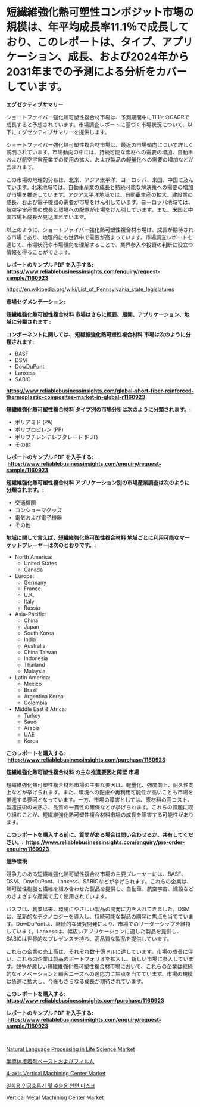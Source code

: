<p><h1>短繊維強化熱可塑性コンポジット市場の規模は、年平均成長率11.1％で成長しており、このレポートは、タイプ、アプリケーション、成長、および2024年から2031年までの予測による分析をカバーしています。</h1></p><p><strong>エグゼクティブサマリー</strong></p>
<p><p>ショートファイバー強化熱可塑性複合材市場は、予測期間中に11.1％のCAGRで成長すると予想されています。市場調査レポートに基づく市場状況について、以下にエグゼクティブサマリーを提供します。</p><p>ショートファイバー強化熱可塑性複合材市場は、最近の市場傾向について詳しく説明されています。市場動向の中には、持続可能な素材への需要の増加、自動車および航空宇宙産業での使用の拡大、および製品の軽量化への需要の増加などが含まれます。</p><p>この市場の地理的分布は、北米、アジア太平洋、ヨーロッパ、米国、中国に及んでいます。北米地域では、自動車産業の成長と持続可能な解決策への需要の増加が市場を推進しています。アジア太平洋地域では、自動車生産の拡大、建設業の成長、および電子機器の需要が市場をけん引しています。ヨーロッパ地域では、航空宇宙産業の成長と環境への配慮が市場をけん引しています。また、米国と中国市場も成長が見込まれています。</p><p>以上のように、ショートファイバー強化熱可塑性複合材市場は、成長が期待される市場であり、地理的にも世界中で需要が高まっています。市場調査レポートを通じて、市場状況や市場傾向を理解することで、業界参入や投資の判断に役立つ情報を得ることができます。</p></p>
<p><strong>レポートのサンプル PDF を入手する: <a href="https://www.reliablebusinessinsights.com/enquiry/request-sample/1160923">https://www.reliablebusinessinsights.com/enquiry/request-sample/1160923</a></strong></p>
<p><a href="https://en.wikipedia.org/wiki/List_of_Pennsylvania_state_legislatures">https://en.wikipedia.org/wiki/List_of_Pennsylvania_state_legislatures</a></p>
<p><strong>市場セグメンテーション:</strong></p>
<p><strong> 短繊維強化熱可塑性複合材料 市場はさらに概要、展開、アプリケーション、地域に分類されます :</strong></p>
<p><strong>コンポーネントに関しては、 短繊維強化熱可塑性複合材料 市場は次のように分類されます: &nbsp;</strong></p>
<p><ul><li>BASF</li><li>DSM</li><li>DowDuPont</li><li>Lanxess</li><li>SABIC</li></ul></p>
<p><strong><a href="https://www.reliablebusinessinsights.com/global-short-fiber-reinforced-thermoplastic-composites-market-in-global-r1160923">https://www.reliablebusinessinsights.com/global-short-fiber-reinforced-thermoplastic-composites-market-in-global-r1160923</a></strong></p>
<p><strong> 短繊維強化熱可塑性複合材料 タイプ別の市場分析は次のように分類されます。:</strong></p>
<p><ul><li>ポリアミド (PA)</li><li>ポリプロピレン (PP)</li><li>ポリブチレンテレフタレート (PBT)</li><li>その他</li></ul></p>
<p><strong>レポートのサンプル PDF を入手する: &nbsp;<a href="https://www.reliablebusinessinsights.com/enquiry/request-sample/1160923">https://www.reliablebusinessinsights.com/enquiry/request-sample/1160923</a></strong></p>
<p><strong> 短繊維強化熱可塑性複合材料 アプリケーション別の市場産業調査は次のように分類されます。:</strong></p>
<p><ul><li>交通機関</li><li>コンシューマグッズ</li><li>電気および電子機器</li><li>その他</li></ul></p>
<p><strong>地域に関して言えば、短繊維強化熱可塑性複合材料 地域ごとに利用可能なマーケットプレーヤーは次のとおりです。:</strong></p>
<p><ul>
    <li>
        North America:
        <ul>
            <li>United States</li>
            <li>Canada</li>
        </ul>
    </li>
    <li>
        Europe:
        <ul>
            <li>Germany</li>
            <li>France</li>
            <li>U.K.</li>
            <li>Italy</li>
            <li>Russia</li>
        </ul>
    </li>
    <li>
        Asia-Pacific:
        <ul>
            <li>China</li>
            <li>Japan</li>
            <li>South Korea</li>
            <li>India</li>
            <li>Australia</li>
            <li>China Taiwan</li>
            <li>Indonesia</li>
            <li>Thailand</li>
            <li>Malaysia</li>
        </ul>
    </li>
    <li>
        Latin America:
        <ul>
            <li>Mexico</li>
            <li>Brazil</li>
            <li>Argentina Korea</li>
            <li>Colombia</li>
        </ul>
    </li>
    <li>
        Middle East & Africa:
        <ul>
            <li>Turkey</li>
            <li>Saudi</li>
            <li>Arabia</li>
            <li>UAE</li>
            <li>Korea</li>
        </ul>
    </li>
    </ul></p>
<p><strong>このレポートを購入する: &nbsp;<a href="https://www.reliablebusinessinsights.com/purchase/1160923">https://www.reliablebusinessinsights.com/purchase/1160923</a></strong></p>
<p><strong>短繊維強化熱可塑性複合材料 の主な推進要因と障壁 市場</strong></p>
<p><p>短繊維強化熱可塑性複合材料市場の主要な要因は、軽量化、強度向上、耐久性向上などが挙げられます。また、環境への配慮や再利用可能性が高いことも市場を推進する要因となっています。一方、市場の障害としては、原材料の高コスト、製造技術の未熟さ、品質の一貫性の確保などが挙げられます。これらの課題に取り組むことが、短繊維強化熱可塑性複合材料市場の成長を阻害する可能性があります。</p></p>
<p><strong>このレポートを購入する前に、質問がある場合は問い合わせるか、共有してください。:&nbsp; <a href="https://www.reliablebusinessinsights.com/enquiry/pre-order-enquiry/1160923">https://www.reliablebusinessinsights.com/enquiry/pre-order-enquiry/1160923</a></strong></p>
<p><strong>競争環境</strong></p>
<p><p>競争力のある短繊維強化熱可塑性複合材市場の主要プレーヤーには、BASF、DSM、DowDuPont、Lanxess、SABICなどが挙げられます。これらの企業は、熱可塑性樹脂と繊維を組み合わせた製品を提供し、自動車、航空宇宙、建設などのさまざまな産業で広く使用されています。</p><p>バスフは、創業以来、環境にやさしい製品の開発に力を入れてきました。DSMは、革新的なテクノロジーを導入し、持続可能な製品の開発に焦点を当てています。DowDuPontは、継続的な研究開発により、市場でのリーダーシップを維持しています。Lanxessは、幅広いアプリケーションに適した製品を提供し、SABICは世界的なプレゼンスを持ち、高品質な製品を提供しています。</p><p>これらの企業の売上高は、それぞれ数十億ドルに達しています。市場の成長に伴い、これらの企業は製品のポートフォリオを拡大し、新しい市場に参入しています。競争が激しい短繊維強化熱可塑性複合材市場において、これらの企業は継続的なイノベーションと顧客ニーズへの適応力に焦点を当てています。市場の規模は急速に拡大し、今後もさらなる成長が期待されています。</p></p>
<p><strong>このレポートを購入する: &nbsp; <a href="https://www.reliablebusinessinsights.com/purchase/1160923">https://www.reliablebusinessinsights.com/purchase/1160923</a></strong></p>
<p><strong>レポートのサンプル PDF を入手する: &nbsp;<a href="https://www.reliablebusinessinsights.com/enquiry/request-sample/1160923">https://www.reliablebusinessinsights.com/enquiry/request-sample/1160923</a></strong><strong></strong></p>
<p>&nbsp;</p>
<p><p><a href="https://github.com/vimar16th/Market-Research-Report-List-5/blob/main/natural-language-processing-in-life-science-market.md">Natural Language Processing in Life Science Market</a></p><p><a href="https://github.com/lababdou/Market-Research-Report-List-4/blob/main/9612586134236.md">半導体接着剤ペーストおよびフィルム</a></p><p><a href="https://issuu.com/reportprime-2/docs/4-axis-vertical-machining-center-market-size-2030.">4-axis Vertical Machining Center Market</a></p><p><a href="https://medium.com/@leonidasalazar756/%EC%9D%BC%ED%9A%8C%EC%9A%A9-%ED%98%B8%ED%9D%A1%EA%B8%B0-%EB%B0%8F-%EC%88%98%EC%88%A0%EC%9A%A9-%EC%96%BC%EA%B5%B4-%EB%A7%88%EC%8A%A4%ED%81%AC-%EC%8B%9C%EC%9E%A5-%EC%8B%9C%EC%9E%A5-cagr-%EC%8B%9C%EC%9E%A5-%EB%8F%99%ED%96%A5-%EB%B0%8F-%EC%84%B1%EC%9E%A5-%EC%A0%84%EB%9E%B5%EC%97%90-%EB%8C%80%ED%95%9C-%ED%86%B5%EC%B0%B0%EB%A0%A5-dee6fb8d7bd2">일회용 인공호흡기 및 수술용 안면 마스크</a></p><p><a href="https://issuu.com/reportprime-2/docs/vertical-metal-machining-center-market-size-2030.p">Vertical Metal Machining Center Market</a></p></p>
